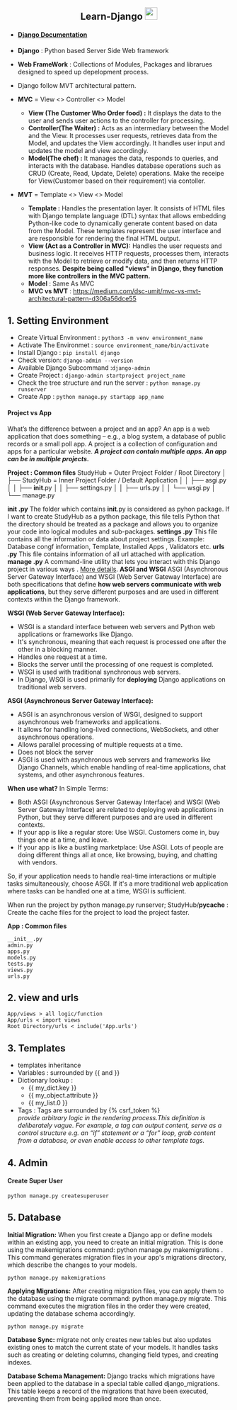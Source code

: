 <p align="center">
  <h2 align="center"> Learn-Django <img src="https://media.giphy.com/media/hvRJCLFzcasrR4ia7z/giphy.gif" width="28"></h2> 
</p>

- #### [Django Documentation](https://docs.djangoproject.com/en/5.0/)

- **Django** : Python based Server Side Web framework
- **Web FrameWork** : Collections of Modules, Packages and librarues designed to speed up depelopment process.
- Django follow MVT architectural pattern.
- **MVC** = View <> Controller <> Model
  - **View (The Customer Who Order food) :** It displays the data to the user and sends user actions to the controller for processing.
  - **Controller(The Waiter) :** Acts as an intermediary between the Model and the View. It processes user requests, retrieves data from the Model, and updates the View accordingly. It handles user input and updates the model and view accordingly.
  - **Model(The chef) :** It manages the data, responds to queries, and interacts with the database. Handles database operations such as CRUD (Create, Read, Update, Delete) operations. Make the receipe for View(Customer based on their requirement) via contoller.
- **MVT** = Template <> View <> Model
  - **Template :** Handles the presentation layer. It consists of HTML files with Django template language (DTL) syntax that allows embedding Python-like code to dynamically generate content based on data from the Model. These templates represent the user interface and are responsible for rendering the final HTML output.
  - **View (Act as a Controller in MVC):** Handles the user requests and business logic. It receives HTTP requests, processes them, interacts with the Model to retrieve or modify data, and then returns HTTP responses. **Despite being called "views" in Django, they function more like controllers in the MVC pattern.**
  - **Model** : Same As MVC
  - **MVC vs MVT** : https://medium.com/dsc-umit/mvc-vs-mvt-architectural-pattern-d306a56dce55

## 1. Setting Environment

- Create Virtual Environment : `python3 -m venv environment_name`
- Activate The Environmet : `source environment_name/bin/activate`
- Install Django : `pip install django`
- Check version: `django-admin --version`
- Available Django Subcommand :`django-admin`
- Create Project : `django-admin startproject project_name`
- Check the tree structure and run the server : `python manage.py runserver`
- Create App : `python manage.py startapp app_name`

#### Project vs App

What’s the difference between a project and an app? An app is a web application that does something – e.g., a blog system, a database of public records or a small poll app. A project is a collection of configuration and apps for a particular website.
**_A project can contain multiple apps. An app can be in multiple projects._**

**Project : Common files**
StudyHub = Outer Project Folder / Root Directory
│   ├── StudyHub = Inner Project Folder / Default Application
│   │   ├── asgi.py 
│   │   ├── __init__.py 
│   │   ├── settings.py 
│   │   ├── urls.py 
│   │   └── wsgi.py
│   └──  manage.py

**__init__ .py**
The folder which contains __init__.py is considered as pyhon package. If I want to create StudyHub as a python package, this file tells Python that the directory should be treated as a package and allows you to organize your code into logical modules and sub-packages.
**settings .py**
This file contains all the information or data about project settings. Example: Database congf information, Template, Installed Apps , Validators etc.
**urls .py**
This file contains information of  all url attached with application.
**manage .py**
A command-line utility that lets you interact with this Django project in various ways . [More details](https://docs.djangoproject.com/en/5.0/ref/django-admin/).
**ASGI and WSGI**
ASGI (Asynchronous Server Gateway Interface) and WSGI (Web Server Gateway Interface) are both specifications that define **how web servers communicate with web applications**, but they serve different purposes and are used in different contexts within the Django framework.

**WSGI (Web Server Gateway Interface):**
- WSGI is a standard interface between web servers and Python web applications or frameworks like Django.
- It's synchronous, meaning that each request is processed one after the other in a blocking manner.
- Handles one request at a time.
- Blocks the server until the processing of one request is completed.
- WSGI is used with traditional synchronous web servers.
- In Django, WSGI is used primarily for **deploying** Django applications on traditional web servers.

**ASGI (Asynchronous Server Gateway Interface):**
- ASGI is an asynchronous version of WSGI, designed to support asynchronous web frameworks and applications.
- It allows for handling long-lived connections, WebSockets, and other asynchronous operations.
- Allows parallel processing of multiple requests at a time.
- Does not block the server
- ASGI is used with asynchronous web servers and frameworks like Django Channels, which enable handling of real-time applications, chat systems, and other asynchronous features.

**When use what?**
In Simple Terms:
- Both ASGI (Asynchronous Server Gateway Interface) and WSGI (Web Server Gateway Interface) are related to deploying web applications in Python, but they serve different purposes and are used in different contexts.
- If your app is like a regular store: Use WSGI. Customers come in, buy things one at a time, and leave.
- If your app is like a bustling marketplace: Use ASGI. Lots of people are doing different things all at once, like browsing, buying, and chatting with vendors.


So, if your application needs to handle real-time interactions or multiple tasks simultaneously, choose ASGI. If it's a more traditional web application where tasks can be handled one at a time, WSGI is sufficient.

When run the project by  python manage.py runserver; StudyHub/__pycache__ : Create the cache files for the project to load the project faster.


**App : Common files**

```
__init__.py
admin.py
apps.py
models.py
tests.py
views.py
urls.py
```

## 2. view and urls

```
App/views > all logic/function
App/urls < import views
Root Directory/urls < include('App.urls')
```

## 3. Templates

- templates inheritance
- Variables : surrounded by {{ and }}
- Dictionary lookup :
  - {{ my_dict.key }}
  - {{ my_object.attribute }}
  - {{ my_list.0 }}
- Tags : Tags are surrounded by {% csrf_token %} \
   _provide arbitrary logic in the rendering process.This definition is deliberately vague. For example, a tag can output content, serve as a control structure e.g. an “if” statement or a “for” loop, grab content from a database, or even enable access to other template tags._

## 4. Admin

#### Create Super User

```
python manage.py createsuperuser
```

## 5. Database

**Initial Migration:** When you first create a Django app or define models within an existing app, you need to create an initial migration. This is done using the makemigrations command: python manage.py makemigrations . This command generates migration files in your app's migrations directory, which describe the changes to your models.

`python manage.py makemigrations`

**Applying Migrations:** After creating migration files, you can apply them to the database using the migrate command: python manage.py migrate. This command executes the migration files in the order they were created, updating the database schema accordingly.

`python manage.py migrate`

**Database Sync:** migrate not only creates new tables but also updates existing ones to match the current state of your models. It handles tasks such as creating or deleting columns, changing field types, and creating indexes.

**Database Schema Management:** Django tracks which migrations have been applied to the database in a special table called django_migrations. This table keeps a record of the migrations that have been executed, preventing them from being applied more than once.
